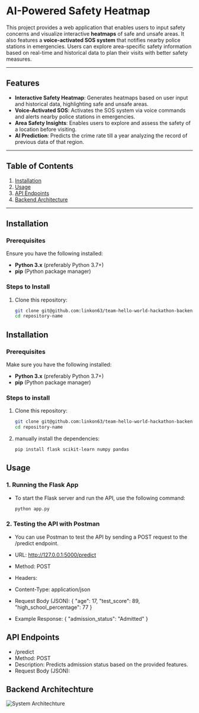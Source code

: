 # AI-Powered Safety Heatmap

This project provides a web application that enables users to input safety concerns and visualize interactive **heatmaps** of safe and unsafe areas. It also features a **voice-activated SOS system** that notifies nearby police stations in emergencies. Users can explore area-specific safety information based on real-time and historical data to plan their visits with better safety measures.

---

## Features
- **Interactive Safety Heatmap**: Generates heatmaps based on user input and historical data, highlighting safe and unsafe areas.
- **Voice-Activated SOS**: Activates the SOS system via voice commands and alerts nearby police stations in emergencies.
- **Area Safety Insights**: Enables users to explore and assess the safety of a location before visiting.
- **AI Prediction**: Predicts the crime rate till a year analyzing the record of previous data of that region.

---

## Table of Contents
1. [Installation](#installation)
2. [Usage](#usage)
3. [API Endpoints](#api-endpoints)
4. [Backend Architecture](#backend-architecture)

---

## Installation

### Prerequisites
Ensure you have the following installed:
- **Python 3.x** (preferably Python 3.7+)
- **pip** (Python package manager)

### Steps to Install

1. Clone this repository:
   ```bash
   git clone git@github.com:linkon63/team-hello-world-hackathon-backend.git
   cd repository-name


## Installation

### Prerequisites
Make sure you have the following installed:
- **Python 3.x** (preferably Python 3.7+)
- **pip** (Python package manager)

### Steps to install

1. Clone this repository:

   ```bash
   git clone git@github.com:linkon63/team-hello-world-hackathon-backend.git
   cd repository-name

2.  manually install the dependencies:
    ```bash
    pip install flask scikit-learn numpy pandas
    
## Usage

### 1. Running the Flask App

- To start the Flask server and run the API, use the following command:
   ```bash
   python app.py

### 2. Testing the API with Postman
- You can use Postman to test the API by sending a POST request to the /predict endpoint.

- URL: http://127.0.0.1:5000/predict

- Method: POST

- Headers:

- Content-Type: application/json
- Request Body (JSON):
{
  "age": 17,
  "test_score": 89,
  "high_school_percentage": 77
}

- Example Response:
{
  "admission_status": "Admitted"
}
## API Endpoints
- /predict
- Method: POST
- Description: Predicts admission status based on the provided features.
- Request Body (JSON):

## Backend Architechture

![System Architechture](/Sys_Arc.jpg)

